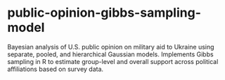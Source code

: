 # public-opinion-gibbs-sampling-model
Bayesian analysis of U.S. public opinion on military aid to Ukraine using separate, pooled, and hierarchical Gaussian models. Implements Gibbs sampling in R to estimate group-level and overall support across political affiliations based on survey data.

